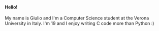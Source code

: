 #### Hello!
My name is Giulio and I'm a Computer Science student at the Verona University in Italy. I'm 19 and I enjoy writing C code more than Python :)
